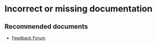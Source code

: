 <properties
    pageTitle="Incorrect or missing documentation"
    description="Incorrect or missing documentation"
    service="microsoft.apim"
    resource="apimanagement"
    authors="jtwalters25"
    displayOrder="12"
    selfHelpType="generic"
    supportTopicIds="32318298"
    resourceTags=""
    productPesIds="15551"
    cloudEnvironments="public"
/>

# Incorrect or missing documentation

## **Recommended documents**
* [Feedback Forum](https://feedback.azure.com/forums/248703-api-management) 
	

